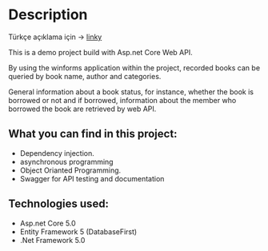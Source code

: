# Description
Türkçe açıklama için -> [linky](TrReadme.md)

This is a demo project build with Asp.net Core Web API.

By using the winforms application within the project, recorded books can be queried by book name, author and categories.

 General information about a book status, for instance, whether the book is borrowed or not and if borrowed, information about the member who borrowed the book are retrieved by web API.

## What you can find in this project:
* Dependency injection.
* asynchronous programming
* Object Orianted Programming.
* Swagger for API testing and documentation
## Technologies used:
* Asp.net Core 5.0
* Entity Framework 5 (DatabaseFirst)
* .Net Framework 5.0
